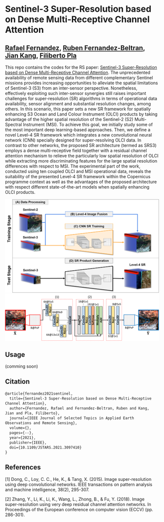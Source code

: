 # Sentinel-3 Super-Resolution based on Dense Multi-Receptive Channel Attention

[Rafael Fernandez](https://ieeexplore.ieee.org/author/37088757738), [Ruben Fernandez-Beltran](https://scholar.google.es/citations?user=pdzJmcQAAAAJ&hl=es), [Jian Kang](https://github.com/jiankang1991), [Filiberto Pla](https://scholar.google.es/citations?user=mSSPcAMAAAAJ&hl=es)
---

This repo contains the codes for the RS paper: [Sentinel-3 Super-Resolution based on Dense Multi-Receptive Channel Attention](https://ieeexplore.ieee.org/stamp/stamp.jsp?tp=&arnumber=9488297). The unprecedented availability of remote sensing data from different complementary Sentinel missions provides increasing opportunities to alleviate the spatial limitations of Sentinel-3 (S3) from an inter-sensor perspective. Nonetheless, effectively exploiting such inter-sensor synergies still raises important challenges for super-resolution (SR) algorithms in terms of operational data availability, sensor alignment and substantial resolution changes, among others. In this scenario, this paper sets a new SR framework for spatially enhancing S3 Ocean and Land Colour Instrument (OLCI) products by taking advantage of the higher spatial resolution of the Sentinel-2 (S2) Multi-Spectral Instrument (MSI). To achieve this goal, we initially study some of the most important deep learning-based approaches. Then, we define a novel Level-4 SR framework which integrates a new convolutional neural network (CNN) specially designed for super-resolving OLCI data. In contrast to other networks, the proposed SR architecture (termed as SRS3) employs a dense multi-receptive field together with a residual channel attention mechanism to relieve the particularly low spatial resolution of OLCI while extracting more discriminating features for the large spatial resolution differences with respect to MSI. The experimental part of the work, conducted using ten coupled OLCI and MSI operational data, reveals the suitability of the presented Level-4 SR framework within the Copernicus programme context as well as the advantages of the proposed architecture with respect different state-of-the-art models when spatially enhancing OLCI products.


![alt text](./frame.png)
![alt text](./proposed.png)


## Usage

(comming soon)

<!-- `./codes/create_model_regression.m` is the proposed 3D-CNN. -->

<!-- `./codes/RUN_3dcnn.m` is a sample of the main script. -->


## Citation

```
@article{fernandez2021sentinel,
  title={Sentinel-3 Super-Resolution based on Dense Multi-Receptive Channel Attention},
  author={Fernandez, Rafael and Fernandez-Beltran, Ruben and Kang, Jian and Pla, Filiberto},
  journal={IEEE Journal of Selected Topics in Applied Earth Observations and Remote Sensing},
  volume={},
  pages={--},
  year={2021},
  publisher={IEEE},
  doi={10.1109/JSTARS.2021.3097410}
}
```


## References

[1] Dong, C., Loy, C. C., He, K., & Tang, X. (2015). Image super-resolution using deep convolutional networks. IEEE transactions on pattern analysis and machine intelligence, 38(2), 295-307.

[2] Zhang, Y., Li, K., Li, K., Wang, L., Zhong, B., & Fu, Y. (2018). Image super-resolution using very deep residual channel attention networks. In Proceedings of the European conference on computer vision (ECCV) (pp. 286-301).
